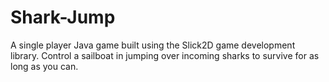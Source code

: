 # Shark-Jump
A single player Java game built using the Slick2D game development library. Control a sailboat in jumping over incoming sharks to survive for as long as you can.
